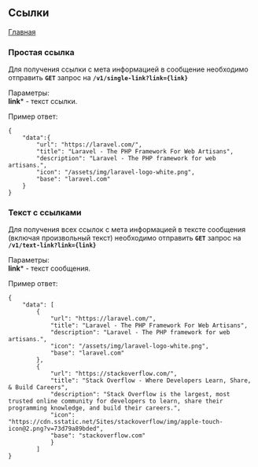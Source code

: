 ## Ссылки

[Главная](main.md)

### Простая ссылка

Для получения ссылки с мета информацией в сообщение необходимо отправить **`GET`** запрос на **`/v1/single-link?link={link}`** 

Параметры:<br>
**link*** - текст ссылки.<br>

Пример ответ:<br>

```
{
    "data":{
        "url": "https://laravel.com/",
        "title": "Laravel - The PHP Framework For Web Artisans",
        "description": "Laravel - The PHP framework for web artisans.",
        "icon": "/assets/img/laravel-logo-white.png",
        "base": "laravel.com"
    }
}
```

### Текст с ссылками

Для получения всех ссылок с мета информацией в тексте сообщения (включая произвольный текст) необходимо отправить **`GET`** запрос на **`/v1/text-link?link={link}`**

Параметры:<br>
**link*** - текст сообщения.<br>

Пример ответ:<br>

```
{
    "data": [
        {
            "url": "https://laravel.com/",
            "title": "Laravel - The PHP Framework For Web Artisans",
            "description": "Laravel - The PHP framework for web artisans.",
            "icon": "/assets/img/laravel-logo-white.png",
            "base": "laravel.com"
        },
        {
            "url": "https://stackoverflow.com/",
            "title": "Stack Overflow - Where Developers Learn, Share, & Build Careers",
            "description": "Stack Overflow is the largest, most trusted online community for developers to learn, share​ ​their programming ​knowledge, and build their careers.",
            "icon": "https://cdn.sstatic.net/Sites/stackoverflow/img/apple-touch-icon@2.png?v=73d79a89bded",
            "base": "stackoverflow.com"
            }
        ]
}
```
